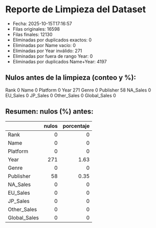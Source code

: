 # Reporte de Limpieza del Dataset
- Fecha: 2025-10-15T17:16:57
- Filas originales: 16598
- Filas finales: 12130
- Eliminadas por duplicados exactos: 0
- Eliminadas por Name vacío: 0
- Eliminadas por Year inválido: 271
- Eliminadas por fuera de rango Year: 0
- Eliminadas por duplicados Name+Year: 4197

## Nulos antes de la limpieza (conteo y %):
Rank              0
Name              0
Platform          0
Year            271
Genre             0
Publisher        58
NA_Sales          0
EU_Sales          0
JP_Sales          0
Other_Sales       0
Global_Sales      0

## Resumen: nulos (%) antes:
|              |   nulos |   porcentaje |
|:-------------|--------:|-------------:|
| Rank         |       0 |         0    |
| Name         |       0 |         0    |
| Platform     |       0 |         0    |
| Year         |     271 |         1.63 |
| Genre        |       0 |         0    |
| Publisher    |      58 |         0.35 |
| NA_Sales     |       0 |         0    |
| EU_Sales     |       0 |         0    |
| JP_Sales     |       0 |         0    |
| Other_Sales  |       0 |         0    |
| Global_Sales |       0 |         0    |